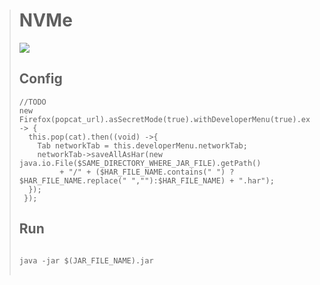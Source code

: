> # NVMe
> [![](https://github.com/TaYaKi71751/NVme/actions/workflows/main.yml/badge.svg)](https://github.com/TaYaKi71751/NVme/actions/workflows/main.yml)
> <br>
> ## Config
> ```
> //TODO 
> new Firefox(popcat_url).asSecretMode(true).withDeveloperMenu(true).execute().then(this -> {
>   this.pop(cat).then((void) ->{
>     Tab networkTab = this.developerMenu.networkTab;
>     networkTab->saveAllAsHar(new java.io.File($SAME_DIRECTORY_WHERE_JAR_FILE).getPath() 
>          + "/" + ($HAR_FILE_NAME.contains(" ") ? $HAR_FILE_NAME.replace(" ",""):$HAR_FILE_NAME) + ".har");
>   }); 
>  });
> ```
> ## Run
> <pre>
> <code>
> java -jar $(JAR_FILE_NAME).jar
> </code>
> </pre>
